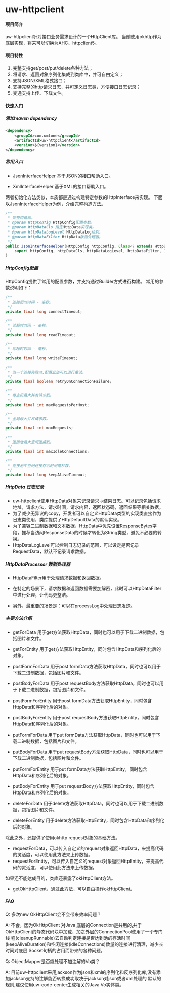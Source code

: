 # uw-httpclient

#### 项目简介
uw-httpclient针对接口业务需求设计的一个HttpClient库。
当前使用okhttp作为底层实现，将来可以切换为AHC、httpclient5。

#### 项目特性

1. 完整支持get/post/put/delete各种方法；
2. 将请求、返回对象序列化集成到类库中，并可自由定义；
3. 支持JSON/XML格式接口；
4. 支持完整的http请求日志，并可定义日志类，方便接口日志记录；
5. 变通支持上传、下载文件。

#### 快速入门

##### 添加maven dependency

```xml
<dependency>
    <groupId>com.umtone</groupId>
    <artifactId>uw-httpclient</artifactId>
    <version>${version}</version>
</dependency>
```

##### 常用入口
- JsonInterfaceHelper 基于JSON的接口帮助入口。

- XmlInterfaceHelper 基于XML的接口帮助入口。

两者初始化方法类似，本质都是通过构建特定参数的HttpInterface来实现。
下面以JsonInterfaceHelper为例，介绍完整构造方法。

```java
/**
 * 完整构造器。
 * @param httpConfig HttpConfig配置参数。
 * @param httpDataCls 指定HttpData实现类。
 * @param httpDataLogLevel HttpDataLog级别。
 * @param httpDataFilter HttpData数据处理器。
 */
public JsonInterfaceHelper(HttpConfig httpConfig, Class<? extends HttpData> httpDataCls, HttpDataLogLevel httpDataLogLevel, HttpDataProcessor httpDataFilter) {
    super( httpConfig, httpDataCls, httpDataLogLevel, httpDataFilter, JSON_CONVERTER, MediaTypes.JSON_UTF8 );
}
```

##### HttpConfig配置
HttpConfig提供了常用的配置参数，并支持通过Builder方式进行构建。
常用的参数说明如下：

```java
/**
 * 连接超时时间 - 毫秒。
 */
private final long connectTimeout;

/**
 * 读超时时间 - 毫秒。
 */
private final long readTimeout;

/**
 * 写超时时间 - 毫秒。
 */
private final long writeTimeout;

/**
 * 当一个连接失败时,配置此值可以进行重试。
 */
private final boolean retryOnConnectionFailure;

/**
 * 每主机最大并发请求数。
 */
private final int maxRequestsPerHost;

/**
 * 全局最大并发请求数。
 */
private final int maxRequests;

/**
 * 连接池最大空闲连接数。
 */
private final int maxIdleConnections;

/**
 * 连接池中空闲连接存活时间毫秒数。
 */
private final long keepAliveTimeout;
```
##### HttpData 日志记录
- uw-httpclient使用HttpData对象来记录请求->结果日志。可以记录包括请求地址，请求方法，请求时间，请求内容，返回状态码，返回结果等相关数据。
- 为了减少无异议的copy，开发者可以自定义HttpData类型的实现类直接作为日志类使用，类库提供了HttpDefaultData的默认实现。
- 为了兼容二进制数据和文本数据，HttpData中优先设置ResponseBytes字段，推荐当访问ResponseData的时候才转化为String类型，避免不必要的转换。
- HttpDataLogLevel可以控制日志记录的范围，可以设定是否记录RequestData，默认不记录请求数据。

##### HttpDataProcessor 数据处理器
- HttpDataFilter用于处理请求数据和返回数据。

- 在特定的场景下，请求数据和返回数据需要加解密，此时可以HttpDataFilter中进行处理，让代码更整洁。
- 另外，最重要的场景是：可以在processLog中处理日志发送。

##### 主要方法介绍
- getForData 用于get方法获取HttpData，同时也可以用于下载二进制数据，包括图片和文件。

- getForEntity 用于get方法获取HttpEntity，同时包含HttpData和序列化后的对象。
- postFormForData 用于post formData方法获取HttpData，同时也可以用于下载二进制数据，包括图片和文件。
- postBodyForData 用于post requestBody方法获取HttpData，同时也可以用于下载二进制数据，包括图片和文件。
- postFormForEntity 用于post formData方法获取HttpEntity，同时包含HttpData和序列化后的对象。
- postBodyForEntity 用于post requestBody方法获取HttpEntity，同时包含HttpData和序列化后的对象。
- putFormForData 用于put formData方法获取HttpData，同时也可以用于下载二进制数据，包括图片和文件。
- putBodyForData 用于put requestBody方法获取HttpData，同时也可以用于下载二进制数据，包括图片和文件。
- putFormForEntity 用于put formData方法获取HttpEntity，同时包含HttpData和序列化后的对象。
- putBodyForEntity 用于put requestBody方法获取HttpEntity，同时包含HttpData和序列化后的对象。
- deleteForData 用于delete方法获取HttpData，同时也可以用于下载二进制数据，包括图片和文件。
- deleteForEntity 用于delete方法获取HttpEntity，同时包含HttpData和序列化后的对象。

除此之外，还提供了使用okhttp request对象的基础方法。

- requestForData，可以传入自定义的request对象返回HttpData，来提高代码的灵活度，可以使用此方法来上传数据。
- requestForEntity，可以传入自定义的request对象返回HttpEntity，来提高代码的灵活度，可以使用此方法来上传数据。

如果还不能达成目的，类库还暴露了okHttpClient方法。

- getOkHttpClient，通过此方法，可以自由操作okHttpClient。

##### FAQ

Q: 多次new OkHttpClient会不会带来效率问题？

A: 不会，因为OkHttpClient 对Java 底层的Connection是共用的,并于OkHttpClient的静态代码块中加载，加之外层的ConnectionPool使用了一个专门线
程(cleanupRunnable)去自动判定连接是否达到池的存活时间(keepAliveDuration)和空闲连接(idleConnections)数量的连接进行清理，减少长时间对底层
Socket句柄的占用而带来的各种问题。

Q: ObjectMapper是否能处理不加注解的Vo类？

A: 目前uw-httpclient采用jackson作为json和xml的序列化和反序列化库,没有添加jackson支持的注解能否转换成功取决于jackson对json或者xml处理的
默认的规则,建议使用uw-code-center生成相关的Java Vo实体类。


